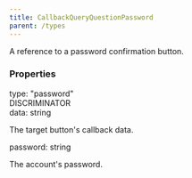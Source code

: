 ```yaml
---
title: CallbackQueryQuestionPassword
parent: /types
---
```


A reference to a password confirmation button.

### Properties

<div class="flex flex-col gap-3"><div><div class="flex gap-2"><div class="font-mono p" id="p_type" data-anchor><span class="font-bold">type</span><span class="opacity-50">:</span> <span>&quot;password&quot;</span></div><div class="flex items-center"><div class="bg-dbt px-1.5 rounded-md select-none text-fgt text-[10px]">DISCRIMINATOR</div></div></div></div><div><div class="flex gap-2"><div class="font-mono p" id="p_data" data-anchor><span class="font-bold">data</span><span class="opacity-50">:</span> <span>string</span></div></div><div class="pl-3"><div class="no-margin">

The target button's callback data.

</div></div></div><div><div class="flex gap-2"><div class="font-mono p" id="p_password" data-anchor><span class="font-bold">password</span><span class="opacity-50">:</span> <span>string</span></div></div><div class="pl-3"><div class="no-margin">

The account's password.

</div></div></div></div>

